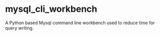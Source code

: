 # mysql_cli_workbench
A Python based Mysql command line workbench used to reduce time for query writing. 
